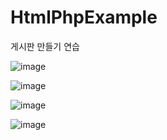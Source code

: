 # HtmlPhpExample
게시판 만들기 연습

![image](https://user-images.githubusercontent.com/53904156/125273982-72e9af80-e348-11eb-90ba-1cdaa94b0a20.png)


![image](https://user-images.githubusercontent.com/53904156/125274001-7a10bd80-e348-11eb-98fe-dd25032f04f8.png)


![image](https://user-images.githubusercontent.com/53904156/125274009-7c731780-e348-11eb-9041-b9c923c0e0dd.png)


![image](https://user-images.githubusercontent.com/53904156/125274039-8563e900-e348-11eb-8d44-139c498ca2cb.png)
